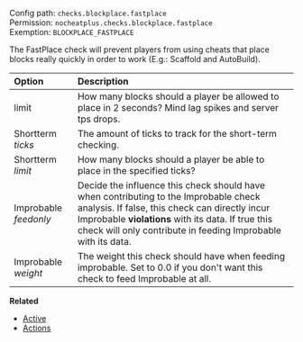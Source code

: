 Config path: `checks.blockplace.fastplace`  
Permission: `nocheatplus.checks.blockplace.fastplace`  
Exemption: `BLOCKPLACE_FASTPLACE`  

The FastPlace check will prevent players from using cheats that place blocks really quickly in order to work (E.g.: Scaffold and AutoBuild).

| Option             | Description |
| :--------------    | :---------- |
| limit              | How many blocks should a player be allowed to place in 2 seconds? Mind lag spikes and server tps drops. |
| Shortterm _ticks_  | The amount of ticks to track for the short-term checking. |
| Shortterm _limit_  | How many blocks should a player be able to place in the specified ticks? |
| Improbable _feedonly_ | Decide the influence this check should have when contributing to the Improbable check analysis. If false, this check can directly incur Improbable **violations** with its data. If true this check will only contribute in feeding Improbable with its data.|
| Improbable _weight_ |The weight this check should have when feeding improbable. Set to 0.0 if you don't want this check to feed Improbable at all.|


**Related**  
* [Active](https://github.com/Updated-NoCheatPlus/Docs/blob/master/Settings/General.md#active)
* [Actions](https://github.com/Updated-NoCheatPlus/Docs/blob/master/Settings/General.md#actions)
